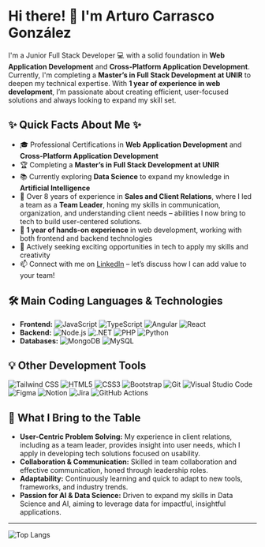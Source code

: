 # Hi there! 👋 I'm Arturo Carrasco González

I'm a Junior Full Stack Developer 💻 with a solid foundation in **Web Application Development** and **Cross-Platform Application Development**. Currently, I'm completing a **Master’s in Full Stack Development at UNIR** to deepen my technical expertise. With **1 year of experience in web development**, I’m passionate about creating efficient, user-focused solutions and always looking to expand my skill set.

## ✨ Quick Facts About Me ✨
- 🎓 Professional Certifications in **Web Application Development** and **Cross-Platform Application Development**
- 🏆 Completing a **Master’s in Full Stack Development at UNIR**
- 📚 Currently exploring **Data Science** to expand my knowledge in **Artificial Intelligence**
- 💼 Over 8 years of experience in **Sales and Client Relations**, where I led a team as a **Team Leader**, honing my skills in communication, organization, and understanding client needs – abilities I now bring to tech to build user-centered solutions.
- 🔨 **1 year of hands-on experience** in web development, working with both frontend and backend technologies
- 🔭 Actively seeking exciting opportunities in tech to apply my skills and creativity
- 📫 Connect with me on [LinkedIn](https://www.linkedin.com/in/arturo-carrasco-gonzález) – let’s discuss how I can add value to your team!

## 🛠️ Main Coding Languages & Technologies
- **Frontend:** ![JavaScript](https://img.shields.io/badge/-JavaScript-F7DF1E?style=flat-square&logo=javascript&logoColor=black) ![TypeScript](https://img.shields.io/badge/-TypeScript-3178C6?style=flat-square&logo=typescript&logoColor=white) ![Angular](https://img.shields.io/badge/-Angular-DD0031?style=flat-square&logo=angular&logoColor=white) ![React](https://img.shields.io/badge/-React-61DAFB?style=flat-square&logo=react&logoColor=black)
- **Backend:** ![Node.js](https://img.shields.io/badge/-Node.js-339933?style=flat-square&logo=node.js&logoColor=white) ![.NET](https://img.shields.io/badge/-.NET-512BD4?style=flat-square&logo=.net&logoColor=white) ![PHP](https://img.shields.io/badge/-PHP-777BB4?style=flat-square&logo=php&logoColor=white) ![Python](https://img.shields.io/badge/-Python-3776AB?style=flat-square&logo=python&logoColor=white)
- **Databases:** ![MongoDB](https://img.shields.io/badge/-MongoDB-47A248?style=flat-square&logo=mongodb&logoColor=white) ![MySQL](https://img.shields.io/badge/-MySQL-4479A1?style=flat-square&logo=mysql&logoColor=white)

## 💡 Other Development Tools
![Tailwind CSS](https://img.shields.io/badge/-Tailwind%20CSS-38B2AC?style=flat-square&logo=tailwind-css&logoColor=white) ![HTML5](https://img.shields.io/badge/-HTML5-E34F26?style=flat-square&logo=html5&logoColor=white) ![CSS3](https://img.shields.io/badge/-CSS3-1572B6?style=flat-square&logo=css3) ![Bootstrap](https://img.shields.io/badge/-Bootstrap-7952B3?style=flat-square&logo=bootstrap&logoColor=white) ![Git](https://img.shields.io/badge/-Git-F05032?style=flat-square&logo=git&logoColor=white) ![Visual Studio Code](https://img.shields.io/badge/-VS%20Code-007ACC?style=flat-square&logo=visual-studio-code&logoColor=white) ![Figma](https://img.shields.io/badge/-Figma-F24E1E?style=flat-square&logo=figma&logoColor=white) ![Notion](https://img.shields.io/badge/-Notion-000000?style=flat-square&logo=notion&logoColor=white) ![Jira](https://img.shields.io/badge/-Jira-0052CC?style=flat-square&logo=jira&logoColor=white) ![GitHub Actions](https://img.shields.io/badge/-GitHub%20Actions-2088FF?style=flat-square&logo=github-actions&logoColor=white)

## 🌟 What I Bring to the Table
- **User-Centric Problem Solving:** My experience in client relations, including as a team leader, provides insight into user needs, which I apply in developing tech solutions focused on usability.
- **Collaboration & Communication:** Skilled in team collaboration and effective communication, honed through leadership roles.
- **Adaptability:** Continuously learning and quick to adapt to new tools, frameworks, and industry trends.
- **Passion for AI & Data Science:** Driven to expand my skills in Data Science and AI, aiming to leverage data for impactful, insightful applications.

---

![Top Langs](https://github-readme-stats.vercel.app/api/top-langs/?username=arturocg96&layout=compact)

